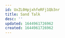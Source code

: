 ```yaml
---
id: UxZL0HpjxhfeRFj1Qb3nr
title: Sand Talk
desc: ''
updated: 1644961726962
created: 1644961726962
---
```


